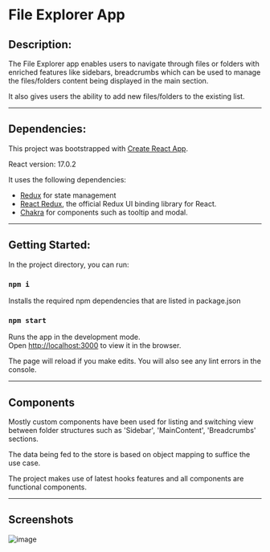 # File Explorer App

## Description:

The File Explorer app enables users to navigate through files or folders with enriched features like sidebars, breadcrumbs which can be used to manage the files/folders content being displayed in the main section.

It also gives users the ability to add new files/folders to the existing list.

---
## Dependencies:

This project was bootstrapped with [Create React App](https://github.com/facebook/create-react-app).

React version: 17.0.2

It uses the following dependencies:
- [Redux](https://redux.js.org/) for state management
- [React Redux](https://react-redux.js.org), the official Redux UI binding library for React.
- [Chakra](https://chakra-ui.com) for components such as tooltip and modal.

---

## Getting Started:

In the project directory, you can run:

### `npm i`
Installs the required npm dependencies that are listed in package.json

### `npm start`

Runs the app in the development mode.\
Open [http://localhost:3000](http://localhost:3000) to view it in the browser.

The page will reload if you make edits.
You will also see any lint errors in the console.

---

## Components

Mostly custom components have been used for listing and switching view between folder structures such as 'Sidebar', 'MainContent', 'Breadcrumbs' sections.

The data being fed to the store is based on object mapping to suffice the use case.

The project makes use of latest hooks features and all components are functional components.

---
## Screenshots
![image](https://user-images.githubusercontent.com/20707161/120474930-64fa5380-c3c6-11eb-9b52-5ce82a4fd076.png)
